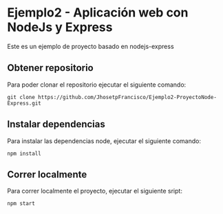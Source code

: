# Ejemplo2 - Aplicación web con NodeJs y Express

Este es un ejemplo de proyecto basado en nodejs-express

## Obtener repositorio

Para poder clonar el repositorio ejecutar el siguiente comando:

```
git clone https://github.com/JhosetpFrancisco/Ejemplo2-ProyectoNode-Express.git
```

## Instalar dependencias

Para instalar las dependencias node, ejecutar el siguiente comando:

```
npm install
```

## Correr localmente

Para correr localmente el proyecto, ejecutar el siguiente sript:

```
npm start
```